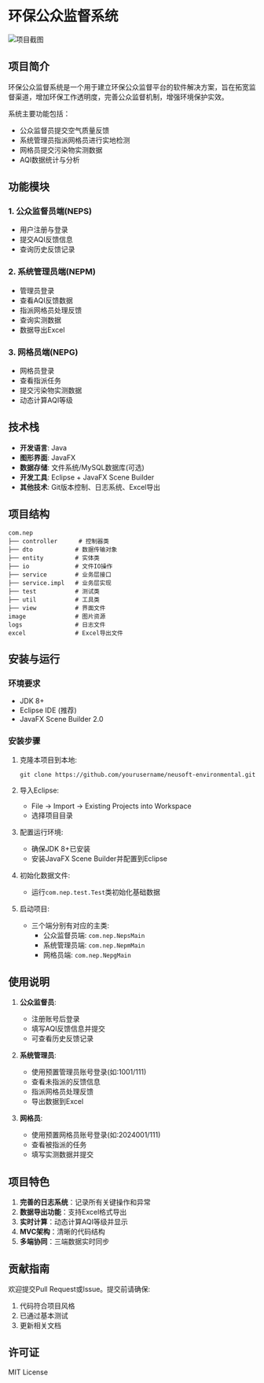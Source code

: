 # 环保公众监督系统

![项目截图](https://cdn.nlark.com/yuque/0/2024/png/12702213/1733898825745-a68709e8-3eea-48e8-a8a4-5e91ef3bd767.png)

## 项目简介

环保公众监督系统是一个用于建立环保公众监督平台的软件解决方案，旨在拓宽监督渠道，增加环保工作透明度，完善公众监督机制，增强环境保护实效。

系统主要功能包括：
- 公众监督员提交空气质量反馈
- 系统管理员指派网格员进行实地检测
- 网格员提交污染物实测数据
- AQI数据统计与分析

## 功能模块

### 1. 公众监督员端(NEPS)
- 用户注册与登录
- 提交AQI反馈信息
- 查询历史反馈记录

### 2. 系统管理员端(NEPM)
- 管理员登录
- 查看AQI反馈数据
- 指派网格员处理反馈
- 查询实测数据
- 数据导出Excel

### 3. 网格员端(NEPG)
- 网格员登录
- 查看指派任务
- 提交污染物实测数据
- 动态计算AQI等级

## 技术栈

- **开发语言**: Java
- **图形界面**: JavaFX
- **数据存储**: 文件系统/MySQL数据库(可选)
- **开发工具**: Eclipse + JavaFX Scene Builder
- **其他技术**: Git版本控制、日志系统、Excel导出

## 项目结构

```
com.nep
├── controller      # 控制器类
├── dto            # 数据传输对象
├── entity         # 实体类
├── io             # 文件IO操作
├── service        # 业务层接口
├── service.impl   # 业务层实现
├── test           # 测试类
├── util           # 工具类
├── view           # 界面文件
image              # 图片资源
logs               # 日志文件
excel              # Excel导出文件
```

## 安装与运行

### 环境要求
- JDK 8+
- Eclipse IDE (推荐)
- JavaFX Scene Builder 2.0

### 安装步骤
1. 克隆本项目到本地:
   ```
   git clone https://github.com/yourusername/neusoft-environmental.git
   ```
2. 导入Eclipse:
   - File → Import → Existing Projects into Workspace
   - 选择项目目录

3. 配置运行环境:
   - 确保JDK 8+已安装
   - 安装JavaFX Scene Builder并配置到Eclipse

4. 初始化数据文件:
   - 运行`com.nep.test.Test`类初始化基础数据

5. 启动项目:
   - 三个端分别有对应的主类:
     - 公众监督员端: `com.nep.NepsMain`
     - 系统管理员端: `com.nep.NepmMain`
     - 网格员端: `com.nep.NepgMain`

## 使用说明

1. **公众监督员**:
   - 注册账号后登录
   - 填写AQI反馈信息并提交
   - 可查看历史反馈记录

2. **系统管理员**:
   - 使用预置管理员账号登录(如:1001/111)
   - 查看未指派的反馈信息
   - 指派网格员处理反馈
   - 导出数据到Excel

3. **网格员**:
   - 使用预置网格员账号登录(如:2024001/111)
   - 查看被指派的任务
   - 填写实测数据并提交

## 项目特色

1. **完善的日志系统**：记录所有关键操作和异常
2. **数据导出功能**：支持Excel格式导出
3. **实时计算**：动态计算AQI等级并显示
4. **MVC架构**：清晰的代码结构
5. **多端协同**：三端数据实时同步

## 贡献指南

欢迎提交Pull Request或Issue。提交前请确保:
1. 代码符合项目风格
2. 已通过基本测试
3. 更新相关文档

## 许可证

MIT License
